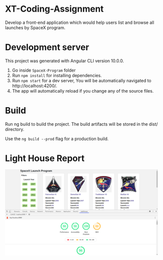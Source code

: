 # XT-Coding-Assignment
 Develop  a front-end application which would help users list and browse all launches by SpaceX program.

<!-- How to run code -->
# Development server
This project was generated with Angular CLI version 10.0.0.

1. Go inside `SpaceX-Program` folder
2. Run `npm install` for installing dependencies.
3. Run `npm start` for a dev server, You will be automatically navigated to http://localhost:4200/.
4. The app will automatically reload if you change any of the source files.
 
 # Build
Run ng build to build the project. The build artifacts will be stored in the dist/ directory.

Use the `ng build --prod` flag for a production build.

# Light House Report  

![alt text](https://github.com/vishal1211/XT-Coding-Assignment/blob/master/LightHouse%20Reports/desktop.png)
